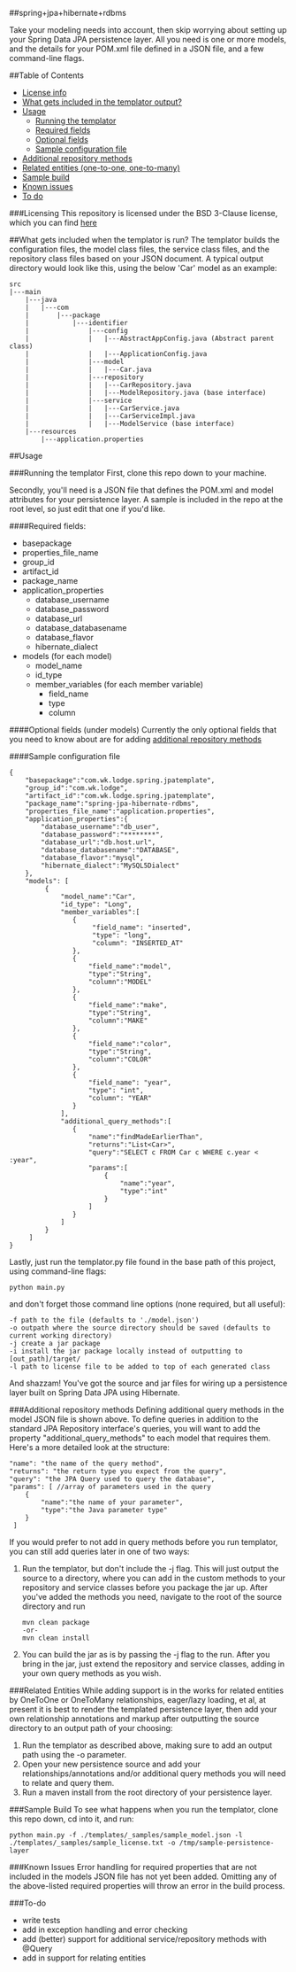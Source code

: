 ##spring+jpa+hibernate+rdbms

Take your modeling needs into account, then skip worrying about setting up your Spring Data JPA persistence layer. All you need is one or more models, and the details for your POM.xml file defined in a JSON file, and a few command-line flags.

##Table of Contents
- [License info](#licensing)
- [What gets included in the templator output?](#what-gets-included-when-the-templator-is-run)
- [Usage](#usage)
    - [Running the templator](#running-the-templator)
    - [Required fields](#required-fields)
    - [Optional fields](#optional-fields)
    - [Sample configuration file](#sample-configuration-file)
- [Additional repository methods](#additional-repository-methods)
- [Related entities (one-to-one, one-to-many)](#related-entities)
- [Sample build](#sample-build)
- [Known issues](#known-issues)
- [To do](#to-do)

###Licensing
This repository is licensed under the BSD 3-Clause license, which you can find [here](LICENSE)




##What gets included when the templator is run?
The templator builds the configuration files, the model class files, the service class files, and the repository class files based on your JSON document. A typical output directory would look like this, using the below 'Car' model as an example:

	src
	|---main
		|---java
		|	|---com
		|		|---package
		|			|---identifier
		|				|---config
		|				|   |---AbstractAppConfig.java (Abstract parent class)
		|				|   |---ApplicationConfig.java
		|				|---model
		|				|   |---Car.java
		|				|---repository
		|				|   |---CarRepository.java
		|				|   |---ModelRepository.java (base interface)
		|				|---service
		|				|   |---CarService.java
		|				|   |---CarServiceImpl.java
		|				|   |---ModelService (base interface)
		|---resources
			|---application.properties
							

##Usage
 
###Running the templator
First, clone this repo down to your machine.

Secondly, you'll need is a JSON file that defines the POM.xml and model attributes for your persistence layer. A sample is included in the repo at the root level, so just edit that one if you'd like.

####Required fields:
 - basepackage
 - properties_file_name
 - group_id
 - artifact_id
 - package_name
 - application_properties
 	- database_username
 	- database_password
 	- database_url
 	- database_databasename
 	- database_flavor
 	- hibernate_dialect
 - models
 	(for each model)
 	- model_name
 	- id_type
 	- member_variables
 		(for each member variable)
 		- field_name
 		- type
 		- column
 
####Optional fields (under models)
Currently the only optional fields that you need to know about are for adding [additional repository methods](#additional-repository-methods)
		
####Sample configuration file 		

    {
        "basepackage":"com.wk.lodge.spring.jpatemplate",
        "group_id":"com.wk.lodge",
        "artifact_id":"com.wk.lodge.spring.jpatemplate",
        "package_name":"spring-jpa-hibernate-rdbms",
        "properties_file_name":"application.properties",
        "application_properties":{
        	"database_username":"db_user",
        	"database_password":"********",
        	"database_url":"db.host.url",
        	"database_databasename":"DATABASE",
        	"database_flavor":"mysql",
        	"hibernate_dialect":"MySQL5Dialect"
    	},
        "models": [
             {
                 "model_name":"Car",
                 "id_type": "Long",
                 "member_variables":[
                    {
                         "field_name": "inserted",
                         "type": "long",
                         "column": "INSERTED_AT"
                    },
                    {
                        "field_name":"model",
                        "type":"String",
                        "column":"MODEL"
                    },
                    {
                        "field_name":"make",
                        "type":"String",
                        "column":"MAKE"
                    },
                    {
                        "field_name":"color",
                        "type":"String",
                        "column":"COLOR"
                    },
                    {
                        "field_name": "year",
                        "type": "int",
                        "column": "YEAR"
                    }
                 ],
                 "additional_query_methods":[
                    {
                        "name":"findMadeEarlierThan",
                        "returns":"List<Car>",
                        "query":"SELECT c FROM Car c WHERE c.year < :year",
                        "params":[
                            {
                                "name":"year",
                                "type":"int"
                            }
                        ]
                    }
                 ]
             }
         ]
    }

Lastly, just run the templator.py file found in the base path of this project, using command-line flags:
    
    python main.py

and don't forget those command line options (none required, but all useful):

    -f path to the file (defaults to './model.json')
    -o outpath where the source directory should be saved (defaults to current working directory)
    -j create a jar package
    -i install the jar package locally instead of outputting to [out_path]/target/
    -l path to license file to be added to top of each generated class


And shazzam! You've got the source and jar files for wiring up a persistence layer built on Spring Data JPA using Hibernate.

###Additional repository methods
Defining additional query methods in the model JSON file is shown above. To define queries in addition to the standard JPA Repository interface's queries, you will want to add the property "additional_query_methods" to each model that requires them. Here's a more detailed look at the structure:

	"name": "the name of the query method",
	"returns": "the return type you expect from the query",
	"query": "the JPA Query used to query the database",
	"params": [ //array of parameters used in the query
		{
			"name":"the name of your parameter",
			"type":"the Java parameter type"
		}
	 ]

If you would prefer to not add in query methods before you run templator, you can still add queries later in one of two ways:

1. Run the templator, but don't include the -j flag. This will just output the source to a directory, where you can add in the custom methods to your repository and service classes before you package the jar up. After you've added the methods you need, navigate to the root of the source directory and run 

	```
    mvn clean package 
    -or-
    mvn clean install
	```

2. You can build the jar as is by passing the -j flag to the run. After you bring in the jar, just extend the repository and service classes, adding in your own query methods as you wish.

###Related Entities
While adding support is in the works for related entities by OneToOne or OneToMany relationships, eager/lazy loading, et al, at present it is best to render the templated persistence layer, then add your own relationship annotations and markup after outputting the source directory to an output path of your choosing:

1. Run the templator as described above, making sure to add an output path using the -o parameter.
2. Open your new persistence source and add your relationships/annotations and/or additional query methods you will need to relate and query them.
3. Run a maven install from the root directory of your persistence layer.


###Sample Build
To see what happens when you run the templator, clone this repo down, cd into it, and run:

    python main.py -f ./templates/_samples/sample_model.json -l ./templates/_samples/sample_license.txt -o /tmp/sample-persistence-layer

###Known Issues
Error handling for required properties that are not included in the models JSON file has not yet been added. Omitting any of the above-listed required properties will throw an error in the build process.

###To-do
 - write tests
 - add in exception handling and error checking
 - add (better) support for additional service/repository methods with @Query
 - add in support for relating entities

